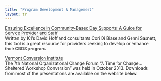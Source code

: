 ```yaml
---
title: "Program Development & Management"
layout: tr
---
```


[Ensuring Excellence in Community-Based Day Supports:  A Guide for Service Provider and Staff](/files/DDS_CBDS_web_F.pdf)  
Written by ICI’s David Hoff and consultants Cori Di Biase and Genni Sasnett, this tool is a great resource for providers seeking to develop or enhance their CBDS program.


[Vermont Conversion Institute](http://vermontapse.org/vermont_conversion_institute)  
The 7th National Organizational Change Forum “A Time for Change…Sheltered Workshop Conversion” was held in October 2013. Downloads from most of the presentations are available on the website below.
